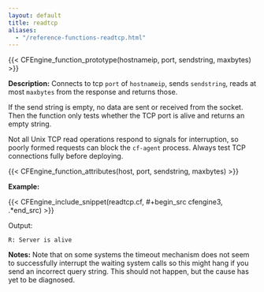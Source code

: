 ```yaml
---
layout: default
title: readtcp
aliases:
  - "/reference-functions-readtcp.html"
---
```


{{< CFEngine_function_prototype(hostnameip, port, sendstring, maxbytes) >}}

**Description:** Connects to tcp `port` of `hostnameip`, sends `sendstring`,
reads at most `maxbytes` from the response and returns those.

If the send string is empty, no data are sent or received from the
socket. Then the function only tests whether the TCP port is alive and
returns an empty string.

Not all Unix TCP read operations respond to signals for interruption, so
poorly formed requests can block the `cf-agent` process. Always test TCP
connections fully before deploying.

{{< CFEngine_function_attributes(host, port, sendstring, maxbytes) >}}

**Example:**

{{< CFEngine_include_snippet(readtcp.cf, #\+begin_src cfengine3, .*end_src) >}}

Output:

```
R: Server is alive
```

**Notes:** Note that on some systems the timeout mechanism does not seem to
successfully interrupt the waiting system calls so this might hang if you send
an incorrect query string. This should not happen, but the cause has yet to be
diagnosed.
